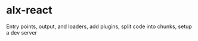# alx-react
Entry points, output, and loaders, add plugins, split code into chunks,  setup a dev server
